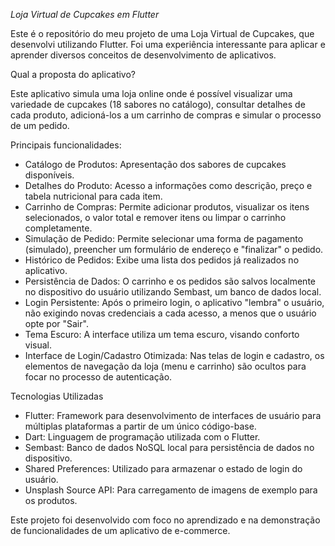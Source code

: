 *Loja Virtual de Cupcakes em Flutter*

Este é o repositório do meu projeto de uma Loja Virtual de Cupcakes, que desenvolvi utilizando Flutter. Foi uma experiência interessante para aplicar e aprender diversos conceitos de desenvolvimento de aplicativos.

Qual a proposta do aplicativo?

Este aplicativo simula uma loja online onde é possível visualizar uma variedade de cupcakes (18 sabores no catálogo), consultar detalhes de cada produto, adicioná-los a um carrinho de compras e simular o processo de um pedido.

Principais funcionalidades:

 * Catálogo de Produtos: Apresentação dos sabores de cupcakes disponíveis.
 * Detalhes do Produto: Acesso a informações como descrição, preço e tabela nutricional para cada item.
 * Carrinho de Compras: Permite adicionar produtos, visualizar os itens selecionados, o valor total e remover itens ou limpar o carrinho completamente.
 * Simulação de Pedido: Permite selecionar uma forma de pagamento (simulado), preencher um formulário de endereço e "finalizar" o pedido.
 * Histórico de Pedidos: Exibe uma lista dos pedidos já realizados no aplicativo.
 * Persistência de Dados: O carrinho e os pedidos são salvos localmente no dispositivo do usuário utilizando Sembast, um banco de dados local.
 * Login Persistente: Após o primeiro login, o aplicativo "lembra" o usuário, não exigindo novas credenciais a cada acesso, a menos que o usuário opte por "Sair".
 * Tema Escuro: A interface utiliza um tema escuro, visando conforto visual.
 * Interface de Login/Cadastro Otimizada: Nas telas de login e cadastro, os elementos de navegação da loja (menu e carrinho) são ocultos para focar no processo de autenticação.

Tecnologias Utilizadas

 * Flutter: Framework para desenvolvimento de interfaces de usuário para múltiplas plataformas a partir de um único código-base.
 * Dart: Linguagem de programação utilizada com o Flutter.
 * Sembast: Banco de dados NoSQL local para persistência de dados no dispositivo.
 * Shared Preferences: Utilizado para armazenar o estado de login do usuário.
 * Unsplash Source API: Para carregamento de imagens de exemplo para os produtos.

Este projeto foi desenvolvido com foco no aprendizado e na demonstração de funcionalidades de um aplicativo de e-commerce.

